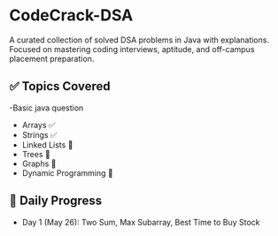 # CodeCrack-DSA
A curated collection of solved DSA problems in Java with explanations. Focused on mastering coding interviews, aptitude, and off-campus placement preparation.
## ✅ Topics Covered
-Basic java question
- Arrays ✅
- Strings ✅
- Linked Lists 🔄
- Trees 🔄
- Graphs 🔄
- Dynamic Programming 🔄

## 📅 Daily Progress
- Day 1 (May 26): Two Sum, Max Subarray, Best Time to Buy Stock
